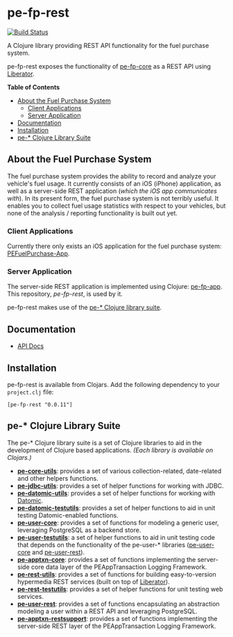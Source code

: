 # pe-fp-rest

[![Build Status](https://travis-ci.org/evanspa/pe-fp-rest.svg)](https://travis-ci.org/evanspa/pe-fp-rest)

A Clojure library providing REST API functionality for the fuel purchase system.

pe-fp-rest exposes the functionality of
[pe-fp-core](https://github.com/evanspa/pe-fp-core) as a REST API using
[Liberator](http://clojure-liberator.github.io/liberator/).

<!-- START doctoc generated TOC please keep comment here to allow auto update -->
<!-- DON'T EDIT THIS SECTION, INSTEAD RE-RUN doctoc TO UPDATE -->
**Table of Contents**
- [About the Fuel Purchase System](#about-the-fuel-purchase-system)
  - [Client Applications](#client-applications)
  - [Server Application](#server-application)
- [Documentation](#documentation)
- [Installation](#installation)
- [pe-* Clojure Library Suite](#pe--clojure-library-suite)

<!-- END doctoc generated TOC please keep comment here to allow auto update -->

## About the Fuel Purchase System

The fuel purchase system provides the ability to record and analyze your
vehicle's fuel usage.  It currently consists of an iOS (iPhone) application, as
well as a server-side REST application (*which the iOS app communicates with*).
In its present form, the fuel purchase system is not terribly useful.  It
enables you to collect fuel usage statistics with respect to your vehicles, but
none of the analysis / reporting functionality is built out yet.

### Client Applications

Currently there only exists an iOS application for the fuel purchase system: [PEFuelPurchase-App](https://github.com/evanspa/PEFuelPurchase-App).

### Server Application

The server-side REST application is implemented using Clojure: [pe-fp-app](https://github.com/evanspa/pe-fp-app).  This repository, *pe-fp-rest*, is used by it.

pe-fp-rest makes use of the [pe-* Clojure library suite](#pe--clojure-library-suite).

## Documentation

* [API Docs](http://evanspa.github.com/pe-fp-rest)

## Installation

pe-fp-rest is available from Clojars.  Add the following dependency to your
`project.clj` file:

```
[pe-fp-rest "0.0.11"]
```

## pe-* Clojure Library Suite
The pe-* Clojure library suite is a set of Clojure libraries to aid in the
development of Clojure based applications.
*(Each library is available on Clojars.)*
+ **[pe-core-utils](https://github.com/evanspa/pe-core-utils)**: provides a set
of various collection-related, date-related and other helpers functions.
+ **[pe-jdbc-utils](https://github.com/evanspa/pe-jdbc-utils)**: provides
  a set of helper functions for working with JDBC.
+ **[pe-datomic-utils](https://github.com/evanspa/pe-datomic-utils)**: provides
  a set of helper functions for working with [Datomic](https://www.datomic.com).
+ **[pe-datomic-testutils](https://github.com/evanspa/pe-datomic-testutils)**: provides
  a set of helper functions to aid in unit testing Datomic-enabled functions.
+ **[pe-user-core](https://github.com/evanspa/pe-user-core)**: provides
  a set of functions for modeling a generic user, leveraging PostgreSQL as a
  backend store.
+ **[pe-user-testutils](https://github.com/evanspa/pe-user-testutils)**: a set of helper functions to aid in unit testing
code that depends on the functionality of the pe-user-* libraries
([pe-user-core](https://github.com/evanspa/pe-user-core) and [pe-user-rest](https://github.com/evanspa/pe-user-rest)).
+ **[pe-apptxn-core](https://github.com/evanspa/pe-apptxn-core)**: provides a
  set of functions implementing the server-side core data layer of the
  PEAppTransaction Logging Framework.
+ **[pe-rest-utils](https://github.com/evanspa/pe-rest-utils)**: provides a set
  of functions for building easy-to-version hypermedia REST services (built on
  top of [Liberator](http://clojure-liberator.github.io/liberator/)).
+ **[pe-rest-testutils](https://github.com/evanspa/pe-rest-testutils)**: provides
  a set of helper functions for unit testing web services.
+ **[pe-user-rest](https://github.com/evanspa/pe-user-rest)**: provides a set of
  functions encapsulating an abstraction modeling a user within a REST API
  and leveraging PostgreSQL.
+ **[pe-apptxn-restsupport](https://github.com/evanspa/pe-apptxn-restsupport)**:
  provides a set of functions implementing the server-side REST layer of the
  PEAppTransaction Logging Framework.
